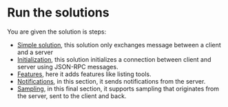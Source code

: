 # Run the solutions

You are given the solution is steps:

- [Simple solution](./0-vanilla/), this solution only exchanges message between a client and a server
- [Initialization](./1-initialization/), this solution initializes a connection between client and server using JSON-RPC messages.
- [Features](./2-features/), here it adds features like listing tools.
- [Notifications](./3-notifications/), in this section, it sends notifications from the server.
- [Sampling](./4-sampling/), in this final section, it supports sampling that originates from the server, sent to the client and back.
